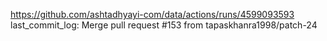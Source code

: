 https://github.com/ashtadhyayi-com/data/actions/runs/4599093593
last_commit_log: Merge pull request #153 from tapaskhanra1998/patch-24
